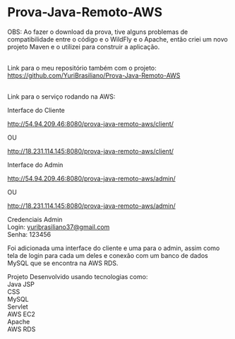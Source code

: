 # Prova-Java-Remoto-AWS


OBS: Ao fazer o download da prova, tive alguns problemas de compatibilidade entre o código e o WildFly e o Apache, então criei um novo projeto Maven e o utilizei para construir a aplicação. <br><br>

Link para o meu repositório também com o projeto:<br>
https://github.com/YuriBrasiliano/Prova-Java-Remoto-AWS <br><br>

Link para o serviço rodando na AWS: <br>

Interface do Cliente <br>

http://54.94.209.46:8080/prova-java-remoto-aws/client/ <br>

OU <br>

http://18.231.114.145:8080/prova-java-remoto-aws/client/ <br>


Interface do Admin <br>

http://54.94.209.46:8080/prova-java-remoto-aws/admin/ <br>

OU <br>

http://18.231.114.145:8080/prova-java-remoto-aws/admin/ <br>

Credenciais Admin<br>
Login: yuribrasiliano37@gmail.com<br>
Senha: 123456<br>


Foi adicionada uma interface do cliente e uma para o admin, assim como tela de login para cada um deles e conexão com um banco de dados MySQL que se encontra na AWS RDS. <br>

Projeto Desenvolvido usando tecnologias como:<br>
Java JSP<br>
CSS<br>
MySQL<br>
Servlet<br>
AWS EC2<br>
Apache<br>
AWS RDS
